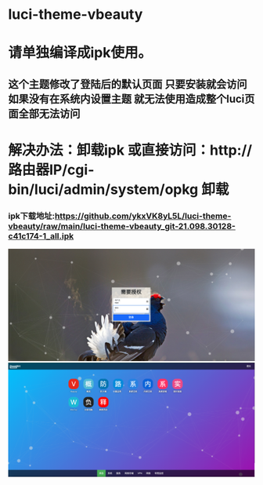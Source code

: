 # luci-theme-vbeauty
# 请单独编译成ipk使用。
## 这个主题修改了登陆后的默认页面  只要安装就会访问 如果没有在系统内设置主题 就无法使用造成整个luci页面全部无法访问
# 解决办法：卸载ipk  或直接访问：http://路由器IP/cgi-bin/luci/admin/system/opkg 卸载
### ipk下载地址:https://github.com/ykxVK8yL5L/luci-theme-vbeauty/raw/main/luci-theme-vbeauty_git-21.098.30128-c41c174-1_all.ipk
![image](https://github.com/ykxVK8yL5L/luci-theme-vbeauty/blob/main/Screenshots/Login.png?raw=true)
![image](https://github.com/ykxVK8yL5L/luci-theme-vbeauty/blob/main/Screenshots/ScreenShot.png?raw=true)
